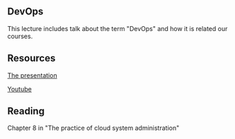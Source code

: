 ## DevOps
This lecture includes talk about the term "DevOps" and how it is related our courses.

## Resources
[The presentation](https://gitcdn.link/cdn/1dv032/syllabus/master/lectures/01_devops/index.html)

[Youtube](https://youtu.be/tI3zXXFAU6Y?t=882)

## Reading
Chapter 8 in "The practice of cloud system administration"